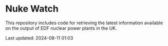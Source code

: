 # Nuke Watch

This repository includes code for retrieving the latest information available on the output of EDF nuclear power plants in the UK.

Last updated: 2024-08-11 01:03